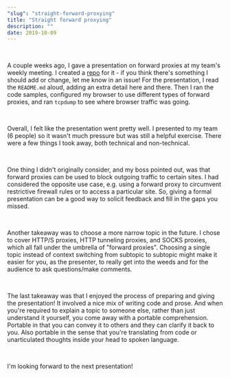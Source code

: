 ```yaml
---
"slug": "straight-forward-proxying"
title: "Straight forward proxying"
description: ""
date: 2019-10-09
---
```


<br>

A couple weeks ago, I gave a presentation on forward proxies at my team's weekly meeting. I created a [repo](https://github.com/zbo14/forward-proxying) for it - if you think there's something I should add or change, let me know in an issue! For the presentation, I read the `README.md` aloud, adding an extra detail here and there. Then I ran the code samples, configured my browser to use different types of forward proxies, and ran `tcpdump` to see where browser traffic was going.

<br>

Overall, I felt like the presentation went pretty well. I presented to my team (6 people) so it wasn't much pressure but was still a helpful exercise. There were a few things I took away, both technical and non-technical.

<br>

One thing I didn't originally consider, and my boss pointed out, was that forward proxies can be used to block outgoing traffic to certain sites. I had considered the opposite use case, e.g. using a forward proxy to circumvent restrictive firewall rules or to access a particular site. So, giving a formal presentation can be a good way to solicit feedback and fill in the gaps you missed.

<br>

Another takeaway was to choose a more narrow topic in the future. I chose to cover HTTP/S proxies, HTTP tunneling proxies, and SOCKS proxies, which all fall under the umbrella of "forward proxies". Choosing a single topic instead of context switching from subtopic to subtopic might make it easier for you, as the presenter, to really get into the weeds and for the audience to ask questions/make comments.

<br>

The last takeaway was that I enjoyed the process of preparing and giving the presentation! It involved a nice mix of writing code and prose. And when you're required to explain a topic to someone else, rather than just understand it yourself, you come away with a portable comprehension. Portable in that you can convey it to others and they can clarify it back to you. Also portable in the sense that you're translating from code or unarticulated thoughts inside your head to spoken language.

<br>

I'm looking forward to the next presentation!
